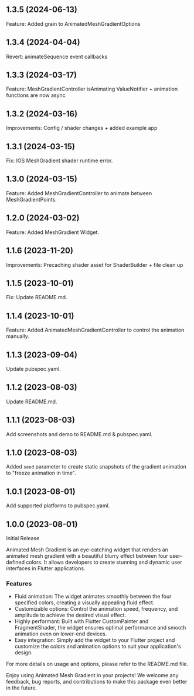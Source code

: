 ## 1.3.5 (2024-06-13)

Feature: Added grain to AnimatedMeshGradientOptions

## 1.3.4 (2024-04-04)

Revert: animateSequence event callbacks

## 1.3.3 (2024-03-17)

Feature: MeshGradientController isAnimating ValueNotifier + animation functions are now async

## 1.3.2 (2024-03-16)

Improvements: Config / shader changes + added example app

## 1.3.1 (2024-03-15)

Fix: IOS MeshGradient shader runtime error.

## 1.3.0 (2024-03-15)

Feature: Added MeshGradientController to animate between MeshGradientPoints.

## 1.2.0 (2024-03-02)

Feature: Added MeshGradient Widget.

## 1.1.6 (2023-11-20)

Improvements: Precaching shader asset for ShaderBuilder + file clean up

## 1.1.5 (2023-10-01)

Fix: Update README.md.

## 1.1.4 (2023-10-01)

Feature: Added AnimatedMeshGradientController to control the animation manually.

## 1.1.3 (2023-09-04)

Update pubspec.yaml.

## 1.1.2 (2023-08-03)

Update README.md.

## 1.1.1 (2023-08-03)

Add screenshots and demo to README.md & pubspec.yaml.

## 1.1.0 (2023-08-03)

Added `seed` parameter to create static snapshots of the gradient animation to "freeze animation in time".

## 1.0.1 (2023-08-01)

Add supported platforms to pubspec.yaml.

## 1.0.0 (2023-08-01)

Initial Release

Animated Mesh Gradient is an eye-catching widget that renders an animated mesh gradient with a beautiful blurry effect between four user-defined colors. It allows developers to create stunning and dynamic user interfaces in Flutter applications.

### Features

- Fluid animation: The widget animates smoothly between the four specified colors, creating a visually appealing fluid effect.
- Customizable options: Control the animation speed, frequency, and amplitude to achieve the desired visual effect.
- Highly performant: Built with Flutter CustomPainter and FragmentShader, the widget ensures optimal performance and smooth animation even on lower-end devices.
- Easy integration: Simply add the widget to your Flutter project and customize the colors and animation options to suit your application's design.

For more details on usage and options, please refer to the README.md file.

Enjoy using Animated Mesh Gradient in your projects! We welcome any feedback, bug reports, and contributions to make this package even better in the future.
